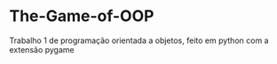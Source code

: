 # The-Game-of-OOP
Trabalho 1 de programação orientada a objetos, feito em python com a extensão pygame
